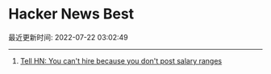 # Hacker News Best

最近更新时间: 2022-07-22 03:02:49

--- 
1. [Tell HN: You can't hire because you don't post salary ranges](https://news.ycombinator.com/item?id=32181619) 

